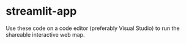 # streamlit-app

Use these code on a code editor (preferably Visual Studio) to run the shareable interactive web map.
